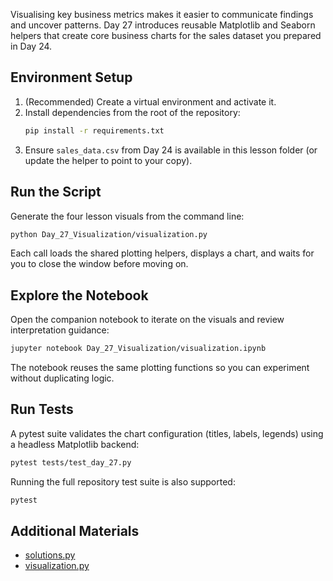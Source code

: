 Visualising key business metrics makes it easier to communicate findings and uncover patterns. Day 27 introduces reusable Matplotlib and Seaborn helpers that create core business charts for the sales dataset you prepared in Day 24.

## Environment Setup

1. (Recommended) Create a virtual environment and activate it.
1. Install dependencies from the root of the repository:
   ```bash
   pip install -r requirements.txt
   ```
1. Ensure `sales_data.csv` from Day 24 is available in this lesson folder (or update the helper to point to your copy).

## Run the Script

Generate the four lesson visuals from the command line:

```bash
python Day_27_Visualization/visualization.py
```

Each call loads the shared plotting helpers, displays a chart, and waits for you to close the window before moving on.

## Explore the Notebook

Open the companion notebook to iterate on the visuals and review interpretation guidance:

```bash
jupyter notebook Day_27_Visualization/visualization.ipynb
```

The notebook reuses the same plotting functions so you can experiment without duplicating logic.

## Run Tests

A pytest suite validates the chart configuration (titles, labels, legends) using a headless Matplotlib backend:

```bash
pytest tests/test_day_27.py
```

Running the full repository test suite is also supported:

```bash
pytest
```

## Additional Materials

- [solutions.py](https://github.com/saint2706/Coding-For-MBA/blob/main/Day_27_Visualization/solutions.py)
- [visualization.py](https://github.com/saint2706/Coding-For-MBA/blob/main/Day_27_Visualization/visualization.py)

